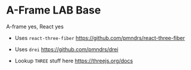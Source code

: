 # A-Frame LAB Base

A-frame yes, React yes

- Uses `react-three-fiber` https://github.com/pmndrs/react-three-fiber

- Uses `drei` https://github.com/pmndrs/drei

- Lookup `THREE` stuff here https://threejs.org/docs
